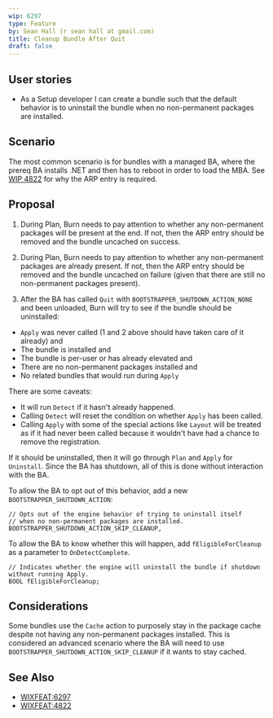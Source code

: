 ```yaml
---
wip: 6297
type: Feature
by: Sean Hall (r sean hall at gmail.com)
title: Cleanup Bundle After Quit
draft: false
---
```


## User stories

* As a Setup developer I can create a bundle such that the default behavior is to uninstall the bundle when no non-permanent packages are installed.


## Scenario

The most common scenario is for bundles with a managed BA, where the prereq BA installs .NET and then has to reboot in order to load the MBA.
See [WIP 4822](https://wixtoolset.org/development/wips/4822-dont-write-arp-entry/) for why the ARP entry is required.


## Proposal

1. During Plan, Burn needs to pay attention to whether any non-permanent packages will be present at the end. If not, then the ARP entry should be removed and the bundle uncached on success.

2. During Plan, Burn needs to pay attention to whether any non-permanent packages are already present. If not, then the ARP entry should be removed and the bundle uncached on failure (given that there are still no non-permanent packages present).

3. After the BA has called `Quit` with `BOOTSTRAPPER_SHUTDOWN_ACTION_NONE` and been unloaded, Burn will try to see if the bundle should be uninstalled:
  * `Apply` was never called (1 and 2 above should have taken care of it already) and
  * The bundle is installed and
  * The bundle is per-user or has already elevated and
  * There are no non-permanent packages installed and
  * No related bundles that would run during `Apply`

There are some caveats:
* It will run `Detect` if it hasn't already happened.
* Calling `Detect` will reset the condition on whether `Apply` has been called.
* Calling `Apply` with some of the special actions like `Layout` will be treated as if it had never been called because it wouldn't have had a chance to remove the registration.

If it should be uninstalled, then it will go through `Plan` and `Apply` for `Uninstall`.
Since the BA has shutdown, all of this is done without interaction with the BA.

To allow the BA to opt out of this behavior, add a new `BOOTSTRAPPER_SHUTDOWN_ACTION`:

    // Opts out of the engine behavior of trying to uninstall itself
    // when no non-permanent packages are installed.
    BOOTSTRAPPER_SHUTDOWN_ACTION_SKIP_CLEANUP,

To allow the BA to know whether this will happen, add `fEligibleForCleanup` as a parameter to `OnDetectComplete`.

    // Indicates whether the engine will uninstall the bundle if shutdown without running Apply.
    BOOL fEligibleForCleanup;


## Considerations

Some bundles use the `Cache` action to purposely stay in the package cache despite not having any non-permanent packages installed.
This is considered an advanced scenario where the BA will need to use `BOOTSTRAPPER_SHUTDOWN_ACTION_SKIP_CLEANUP` if it wants to stay cached.


## See Also

* [WIXFEAT:6297](https://github.com/wixtoolset/issues/issues/6297)
* [WIXFEAT:4822](https://github.com/wixtoolset/issues/issues/4822)
